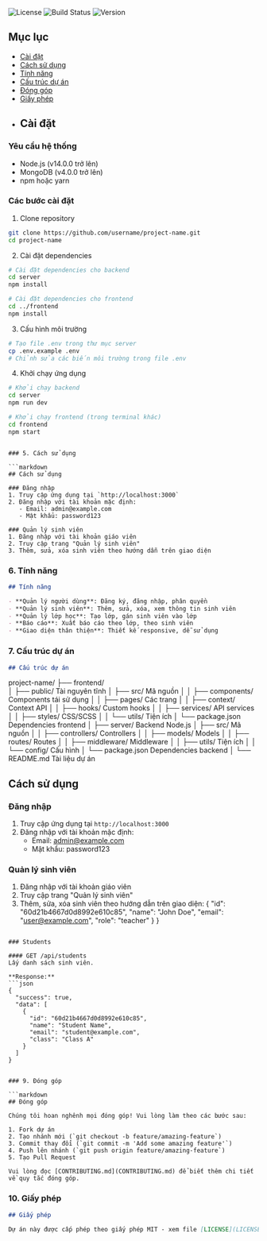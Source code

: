 ![License](https://img.shields.io/badge/license-MIT-blue.svg)
![Build Status](https://img.shields.io/badge/build-passing-brightgreen.svg)
![Version](https://img.shields.io/badge/version-1.0.0-blue.svg)
## Mục lục
- [Cài đặt](#cài-đặt)
- [Cách sử dụng](#cách-sử-dụng)
- [Tính năng](#tính-năng)
- [Cấu trúc dự án](#cấu-trúc-dự-án)
- [Đóng góp](#đóng-góp)
- [Giấy phép](#giấy-phép)
- ## Cài đặt

### Yêu cầu hệ thống
- Node.js (v14.0.0 trở lên)
- MongoDB (v4.0.0 trở lên)
- npm hoặc yarn

### Các bước cài đặt
1. Clone repository
```bash
git clone https://github.com/username/project-name.git
cd project-name
```

2. Cài đặt dependencies
```bash
# Cài đặt dependencies cho backend
cd server
npm install

# Cài đặt dependencies cho frontend
cd ../frontend
npm install
```

3. Cấu hình môi trường
```bash
# Tạo file .env trong thư mục server
cp .env.example .env
# Chỉnh sửa các biến môi trường trong file .env
```

4. Khởi chạy ứng dụng
```bash
# Khởi chạy backend
cd server
npm run dev

# Khởi chạy frontend (trong terminal khác)
cd frontend
npm start
```
```

### 5. Cách sử dụng

```markdown
## Cách sử dụng

### Đăng nhập
1. Truy cập ứng dụng tại `http://localhost:3000`
2. Đăng nhập với tài khoản mặc định:
   - Email: admin@example.com
   - Mật khẩu: password123

### Quản lý sinh viên
1. Đăng nhập với tài khoản giáo viên
2. Truy cập trang "Quản lý sinh viên"
3. Thêm, sửa, xóa sinh viên theo hướng dẫn trên giao diện
```

### 6. Tính năng

```markdown
## Tính năng

- **Quản lý người dùng**: Đăng ký, đăng nhập, phân quyền
- **Quản lý sinh viên**: Thêm, sửa, xóa, xem thông tin sinh viên
- **Quản lý lớp học**: Tạo lớp, gán sinh viên vào lớp
- **Báo cáo**: Xuất báo cáo theo lớp, theo sinh viên
- **Giao diện thân thiện**: Thiết kế responsive, dễ sử dụng
```

### 7. Cấu trúc dự án

```markdown
## Cấu trúc dự án

```
project-name/
├── frontend/                
│   ├── public/               Tài nguyên tĩnh
│   ├── src/                  Mã nguồn
│   │   ├── components/       Components tái sử dụng
│   │   ├── pages/            Các trang
│   │   ├── context/          Context API
│   │   ├── hooks/            Custom hooks
│   │   ├── services/         API services
│   │   ├── styles/           CSS/SCSS
│   │   └── utils/            Tiện ích
│   └── package.json          Dependencies frontend
│
├── server/                   Backend Node.js
│   ├── src/                  Mã nguồn
│   │   ├── controllers/      Controllers
│   │   ├── models/           Models
│   │   ├── routes/           Routes
│   │   ├── middleware/       Middleware
│   │   ├── utils/            Tiện ích
│   │   └── config/           Cấu hình
│   └── package.json          Dependencies backend
│
└── README.md                 Tài liệu dự án
## Cách sử dụng

### Đăng nhập
1. Truy cập ứng dụng tại `http://localhost:3000`
2. Đăng nhập với tài khoản mặc định:
   - Email: admin@example.com
   - Mật khẩu: password123

### Quản lý sinh viên
1. Đăng nhập với tài khoản giáo viên
2. Truy cập trang "Quản lý sinh viên"
3. Thêm, sửa, xóa sinh viên theo hướng dẫn trên giao diện: {
    "id": "60d21b4667d0d8992e610c85",
    "name": "John Doe",
    "email": "user@example.com",
    "role": "teacher"
  }
}
```

### Students

#### GET /api/students
Lấy danh sách sinh viên.

**Response:**
```json
{
  "success": true,
  "data": [
    {
      "id": "60d21b4667d0d8992e610c85",
      "name": "Student Name",
      "email": "student@example.com",
      "class": "Class A"
    }
  ]
}
```
```

### 9. Đóng góp

```markdown
## Đóng góp

Chúng tôi hoan nghênh mọi đóng góp! Vui lòng làm theo các bước sau:

1. Fork dự án
2. Tạo nhánh mới (`git checkout -b feature/amazing-feature`)
3. Commit thay đổi (`git commit -m 'Add some amazing feature'`)
4. Push lên nhánh (`git push origin feature/amazing-feature`)
5. Tạo Pull Request

Vui lòng đọc [CONTRIBUTING.md](CONTRIBUTING.md) để biết thêm chi tiết về quy tắc đóng góp.
```

### 10. Giấy phép

```markdown
## Giấy phép

Dự án này được cấp phép theo giấy phép MIT - xem file [LICENSE](LICENSE) để biết thêm chi tiết.
```


